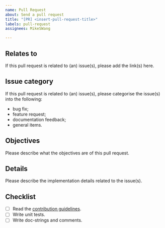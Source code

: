 ```yaml
---
name: Pull Request
about: Send a pull request
title: "[PR] <insert-pull-request-title>"
labels: pull-request
assignees: MikeSWang

---
```


## Relates to

If this pull request is related to (an) issue(s), please add the link(s) here.


## Issue category

If this pull request is related to (an) issue(s), please categorise the
issue(s) into the following:
- bug fix;
- feature request;
- documentation feedback;
- general items.


## Objectives

Please describe what the objectives are of this pull request.


## Details

Please describe the implementation details related to the issue(s).


## Checklist

- [ ] Read the [contribution guidelines](CONTRIBUTING.md).
- [ ] Write unit tests.
- [ ] Write doc-strings and comments.
